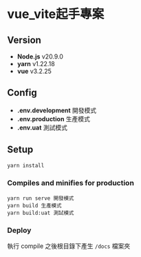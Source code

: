 # vue_vite起手專案

## Version

- **Node.js** v20.9.0
- **yarn** v1.22.18
- **vue** v3.2.25

## Config

- **.env.development** 開發模式
- **.env.production** 生產模式
- **.env.uat** 測試模式

## Setup

```
yarn install
```

### Compiles and minifies for production

```
yarn run serve 開發模式
yarn build 生產模式
yarn build:uat 測試模式
```

### Deploy

執行 compile 之後根目錄下產生 `/docs` 檔案夾
